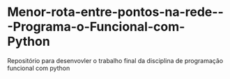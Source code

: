 # Menor-rota-entre-pontos-na-rede---Programa-o-Funcional-com-Python
Repositório para desenvovler o trabalho final da disciplina de programação funcional com python
